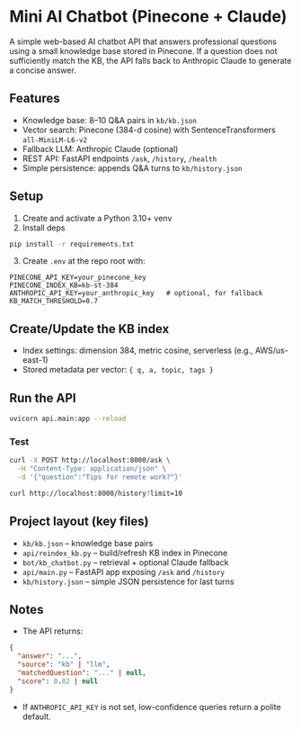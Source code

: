 # Mini AI Chatbot (Pinecone + Claude)

A simple web-based AI chatbot API that answers professional questions using a small knowledge base stored in Pinecone. If a question does not sufficiently match the KB, the API falls back to Anthropic Claude to generate a concise answer.

## Features
- Knowledge base: 8–10 Q&A pairs in `kb/kb.json`
- Vector search: Pinecone (384-d cosine) with SentenceTransformers `all-MiniLM-L6-v2`
- Fallback LLM: Anthropic Claude (optional)
- REST API: FastAPI endpoints `/ask`, `/history`, `/health`
- Simple persistence: appends Q&A turns to `kb/history.json`

## Setup
1. Create and activate a Python 3.10+ venv
2. Install deps
```bash
pip install -r requirements.txt
```
3. Create `.env` at the repo root with:
```
PINECONE_API_KEY=your_pinecone_key
PINECONE_INDEX_KB=kb-st-384
ANTHROPIC_API_KEY=your_anthropic_key   # optional, for fallback
KB_MATCH_THRESHOLD=0.7
```

## Create/Update the KB index
- Index settings: dimension 384, metric cosine, serverless (e.g., AWS/us-east-1)
- Stored metadata per vector: `{ q, a, topic, tags }`

## Run the API
```bash
uvicorn api.main:app --reload
```

### Test
```bash
curl -X POST http://localhost:8000/ask \
  -H "Content-Type: application/json" \
  -d '{"question":"Tips for remote work?"}'

curl http://localhost:8000/history?limit=10
```

## Project layout (key files)
- `kb/kb.json` – knowledge base pairs
- `api/reindex_kb.py` – build/refresh KB index in Pinecone
- `bot/kb_chatbot.py` – retrieval + optional Claude fallback
- `api/main.py` – FastAPI app exposing `/ask` and `/history`
- `kb/history.json` – simple JSON persistence for last turns

## Notes
- The API returns:
```json
{
  "answer": "...",
  "source": "kb" | "llm",
  "matchedQuestion": "..." | null,
  "score": 0.82 | null
}
```
- If `ANTHROPIC_API_KEY` is not set, low-confidence queries return a polite default.



